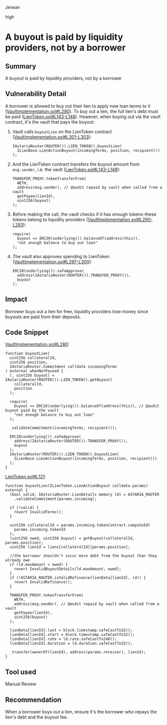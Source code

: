 Jeiwan

high

# A buyout is paid by liquidity providers, not by a borrower

## Summary
A buyout is paid by liquidity providers, not by a borrower
## Vulnerability Detail
A borrower is allowed to buy out their lien to apply new loan terms to it ([VaultImplementation.sol#L280](https://github.com/sherlock-audit/2022-10-astaria/blob/main/src/VaultImplementation.sol#L280)). To buy out a lien, the full lien's debt must be paid ([LienToken.sol#L143-L148](https://github.com/sherlock-audit/2022-10-astaria/blob/main/src/LienToken.sol#L143-L148)). However, when buying out via the vault contract, it's the vault that pays the buyout:
1. Vault calls `buyoutLien` on the LienToken contract ([VaultImplementation.sol#L301-L303](https://github.com/sherlock-audit/2022-10-astaria/blob/main/src/VaultImplementation.sol#L301-L303)):
    ```solidity
    IAstariaRouter(ROUTER()).LIEN_TOKEN().buyoutLien(
      ILienBase.LienActionBuyout(incomingTerms, position, recipient())
    );
    ```
1. And the LienToken contract transfers the buyout amount from `msg.sender`, i.e. the vault ([LienToken.sol#L143-L148](https://github.com/sherlock-audit/2022-10-astaria/blob/main/src/LienToken.sol#L143-L148)):
    ```solidity
    TRANSFER_PROXY.tokenTransferFrom(
      WETH,
      address(msg.sender), // @audit repaid by vault when called from a vault
      getPayee(lienId),
      uint256(buyout)
    );
    ```
1. Before making the call, the vault checks if it has enough tokens–these tokens belong to liquidity providers ([VaultImplementation.sol#L290-L293](https://github.com/sherlock-audit/2022-10-astaria/blob/main/src/VaultImplementation.sol#L290-L293)):
    ```solidity
    require(
      buyout <= ERC20(underlying()).balanceOf(address(this)),
      "not enough balance to buy out loan"
    );
    ```
1. The vault also approves spending to LienToken ([VaultImplementation.sol#L297-L300](https://github.com/sherlock-audit/2022-10-astaria/blob/main/src/VaultImplementation.sol#L297-L300)):
    ```solidity
    ERC20(underlying()).safeApprove(
      address(IAstariaRouter(ROUTER()).TRANSFER_PROXY()),
      buyout
    );
    ```
## Impact
Borrower buys out a lien for free, liquidity providers lose money since buyouts are paid from their deposits.
## Code Snippet
[VaultImplementation.sol#L280](https://github.com/sherlock-audit/2022-10-astaria/blob/main/src/VaultImplementation.sol#L280):
```solidity
function buyoutLien(
  uint256 collateralId,
  uint256 position,
  IAstariaRouter.Commitment calldata incomingTerms
) external whenNotPaused {
  (, uint256 buyout) = IAstariaRouter(ROUTER()).LIEN_TOKEN().getBuyout(
    collateralId,
    position
  );

  require(
    buyout <= ERC20(underlying()).balanceOf(address(this)), // @audit buyout paid by the vault
    "not enough balance to buy out loan"
  );

  _validateCommitment(incomingTerms, recipient());

  ERC20(underlying()).safeApprove(
    address(IAstariaRouter(ROUTER()).TRANSFER_PROXY()),
    buyout
  );
  IAstariaRouter(ROUTER()).LIEN_TOKEN().buyoutLien(
    ILienBase.LienActionBuyout(incomingTerms, position, recipient())
  );
}
```

[LienToken.sol#L121](https://github.com/sherlock-audit/2022-10-astaria/blob/main/src/LienToken.sol#L121):
```solidity
function buyoutLien(ILienToken.LienActionBuyout calldata params) external {
  (bool valid, IAstariaRouter.LienDetails memory ld) = ASTARIA_ROUTER
    .validateCommitment(params.incoming);

  if (!valid) {
    revert InvalidTerms();
  }

  uint256 collateralId = params.incoming.tokenContract.computeId(
    params.incoming.tokenId
  );
  (uint256 owed, uint256 buyout) = getBuyout(collateralId, params.position);
  uint256 lienId = liens[collateralId][params.position];

  //the borrower shouldn't incur more debt from the buyout than they already owe
  if (ld.maxAmount < owed) {
    revert InvalidBuyoutDetails(ld.maxAmount, owed);
  }
  if (!ASTARIA_ROUTER.isValidRefinance(lienData[lienId], ld)) {
    revert InvalidRefinance();
  }

  TRANSFER_PROXY.tokenTransferFrom(
    WETH,
    address(msg.sender), // @audit repaid by vault when called from a vault
    getPayee(lienId),
    uint256(buyout)
  );

  lienData[lienId].last = block.timestamp.safeCastTo32();
  lienData[lienId].start = block.timestamp.safeCastTo32();
  lienData[lienId].rate = ld.rate.safeCastTo240();
  lienData[lienId].duration = ld.duration.safeCastTo32();

  _transfer(ownerOf(lienId), address(params.receiver), lienId);
}
```
## Tool used
Manual Review

## Recommendation
When a borrower buys out a lien, ensure it's the borrower who repays the lien's debt and the buyout fee.